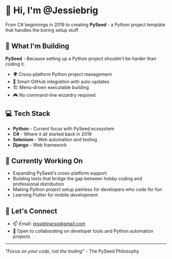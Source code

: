# 👋 Hi, I'm @Jessiebrig

From C# beginnings in 2019 to creating **PySeed** - a Python project template that handles the boring setup stuff.

## 🚀 What I'm Building

**PySeed** - Because setting up a Python project shouldn't be harder than coding it.
- 🌍 Cross-platform Python project management
- 🔄 Smart GitHub integration with auto-updates  
- 🏗️ Menu-driven executable building
- 🎮 No command-line wizardry required

## 💻 Tech Stack
- **Python** - Current focus with PySeed ecosystem
- **C#** - Where it all started back in 2019
- **Selenium** - Web automation and testing
- **Django** - Web framework

## 🌱 Currently Working On
- Expanding PySeed's cross-platform support
- Building tools that bridge the gap between hobby coding and professional distribution
- Making Python project setup painless for developers who code for fun
- Learning Flutter for mobile development

## 🤝 Let's Connect
- 📫 Email: jessielinarso@gmail.com
- 💞️ Open to collaborating on developer tools and Python automation projects

---
*"Focus on your code, not the tooling"* - The PySeed Philosophy

